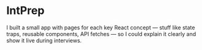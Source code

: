# IntPrep
I built a small app with pages for each key React concept — stuff like state traps, reusable components, API fetches — so I could explain it clearly and show it live during interviews.
